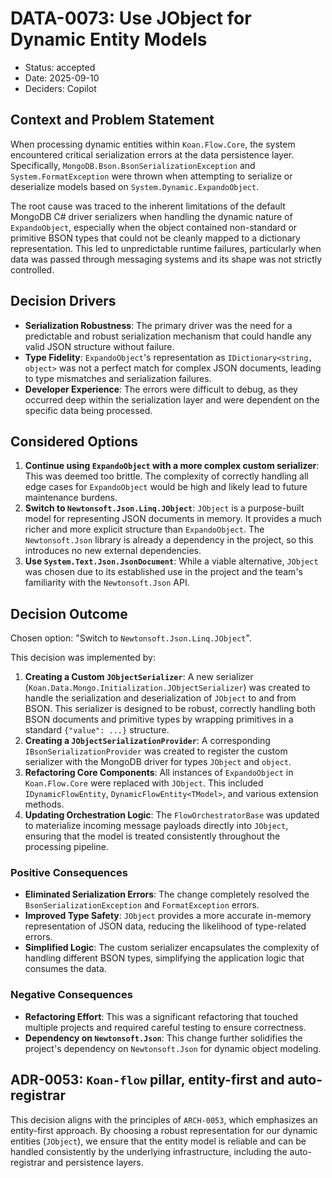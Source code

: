 # DATA-0073: Use JObject for Dynamic Entity Models

- Status: accepted
- Date: 2025-09-10
- Deciders: Copilot

## Context and Problem Statement

When processing dynamic entities within `Koan.Flow.Core`, the system encountered critical serialization errors at the data persistence layer. Specifically, `MongoDB.Bson.BsonSerializationException` and `System.FormatException` were thrown when attempting to serialize or deserialize models based on `System.Dynamic.ExpandoObject`.

The root cause was traced to the inherent limitations of the default MongoDB C# driver serializers when handling the dynamic nature of `ExpandoObject`, especially when the object contained non-standard or primitive BSON types that could not be cleanly mapped to a dictionary representation. This led to unpredictable runtime failures, particularly when data was passed through messaging systems and its shape was not strictly controlled.

## Decision Drivers

- **Serialization Robustness**: The primary driver was the need for a predictable and robust serialization mechanism that could handle any valid JSON structure without failure.
- **Type Fidelity**: `ExpandoObject`'s representation as `IDictionary<string, object>` was not a perfect match for complex JSON documents, leading to type mismatches and serialization failures.
- **Developer Experience**: The errors were difficult to debug, as they occurred deep within the serialization layer and were dependent on the specific data being processed.

## Considered Options

1.  **Continue using `ExpandoObject` with a more complex custom serializer**: This was deemed too brittle. The complexity of correctly handling all edge cases for `ExpandoObject` would be high and likely lead to future maintenance burdens.
2.  **Switch to `Newtonsoft.Json.Linq.JObject`**: `JObject` is a purpose-built model for representing JSON documents in memory. It provides a much richer and more explicit structure than `ExpandoObject`. The `Newtonsoft.Json` library is already a dependency in the project, so this introduces no new external dependencies.
3.  **Use `System.Text.Json.JsonDocument`**: While a viable alternative, `JObject` was chosen due to its established use in the project and the team's familiarity with the `Newtonsoft.Json` API.

## Decision Outcome

Chosen option: "Switch to `Newtonsoft.Json.Linq.JObject`".

This decision was implemented by:

1.  **Creating a Custom `JObjectSerializer`**: A new serializer (`Koan.Data.Mongo.Initialization.JObjectSerializer`) was created to handle the serialization and deserialization of `JObject` to and from BSON. This serializer is designed to be robust, correctly handling both BSON documents and primitive types by wrapping primitives in a standard `{"value": ...}` structure.
2.  **Creating a `JObjectSerializationProvider`**: A corresponding `IBsonSerializationProvider` was created to register the custom serializer with the MongoDB driver for types `JObject` and `object`.
3.  **Refactoring Core Components**: All instances of `ExpandoObject` in `Koan.Flow.Core` were replaced with `JObject`. This included `IDynamicFlowEntity`, `DynamicFlowEntity<TModel>`, and various extension methods.
4.  **Updating Orchestration Logic**: The `FlowOrchestratorBase` was updated to materialize incoming message payloads directly into `JObject`, ensuring that the model is treated consistently throughout the processing pipeline.

### Positive Consequences

- **Eliminated Serialization Errors**: The change completely resolved the `BsonSerializationException` and `FormatException` errors.
- **Improved Type Safety**: `JObject` provides a more accurate in-memory representation of JSON data, reducing the likelihood of type-related errors.
- **Simplified Logic**: The custom serializer encapsulates the complexity of handling different BSON types, simplifying the application logic that consumes the data.

### Negative Consequences

- **Refactoring Effort**: This was a significant refactoring that touched multiple projects and required careful testing to ensure correctness.
- **Dependency on `Newtonsoft.Json`**: This change further solidifies the project's dependency on `Newtonsoft.Json` for dynamic object modeling.

## ADR-0053: `Koan-flow` pillar, entity-first and auto-registrar

This decision aligns with the principles of `ARCH-0053`, which emphasizes an entity-first approach. By choosing a robust representation for our dynamic entities (`JObject`), we ensure that the entity model is reliable and can be handled consistently by the underlying infrastructure, including the auto-registrar and persistence layers.
